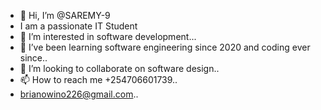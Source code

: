 - 👋 Hi, I’m @SAREMY-9
- I am a passionate IT Student
- 👀 I’m interested in software development...
- 🌱 I’ve been learning software engineering since 2020 and coding ever since..
- 💞️ I’m looking to collaborate on software design..
- 📫 How to reach me +254706601739..
- brianowino226@gmail.com..

<!---
SAREMY-9/SAREMY-9 is a ✨ special ✨ repository because its `README.md` (this file) appears on your GitHub profile.
You can click the Preview link to take a look at your changes.
--->
